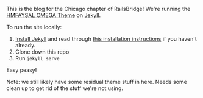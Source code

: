 This is the blog for the Chicago chapter of RailsBridge!  We're running the [HMFAYSAL OMEGA Theme](http://hmfaysal.github.io/hmfaysal-omega-theme/theme-setup/about-hmfaysal-omega/) on [Jekyll](http://jekyllrb.com).

To run the site locally:

1. [Install Jekyll](http://jekyllrb.com) and read through [this installation instructions](http://hmfaysal.github.io/hmfaysal-omega-theme/theme-setup/installing-jekyll-on-windows/) if you haven't already.
2. Clone down this repo
3. Run ```jekyll serve```

Easy peasy!

Note: we still likely have some residual theme stuff in here.  Needs some clean up to get rid of the stuff we're not using.
